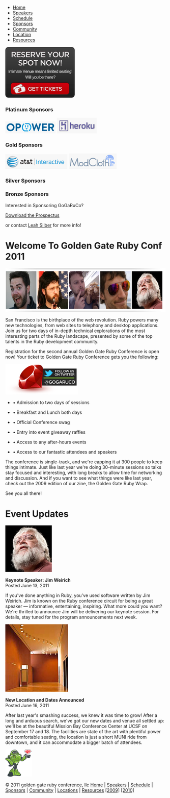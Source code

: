 -   [Home](index.html)
-   [Speakers](speakers.html)
-   [Schedule](schedule.html)
-   [Sponsors](sponsors.html)
-   [Community](community.html)
-   [Location](location.html)
-   [Resources](resources.html)

[](registration.html)[<img src="images/gin-get-tickets.png" id="gin-get-tickets" />](registration.html)

### Platinum Sponsors

[![](images/sponsor_opower.png)](#) [![](images/sponsor_heroku.png)](#)

### Gold Sponsors

[![](images/sponsor_att.png)](#) [![](images/sponsor_modcloth.png)](#)

### Silver Sponsors

  
  

### Bronze Sponsors

  
  

Interested in Sponsoring GoGaRuCo?

<a href="" id="sponsorbutton">Download the Prospectus</a>

or contact [Leah Silber](#) for more info!

Welcome To Golden Gate Ruby Conf 2011
=====================================

<img src="images/speakers-faces.jpg" class="speakers-faces" width="620" height="137" />

San Francisco is the birthplace of the web revolution. Ruby powers many new technologies, from web sites to telephony and desktop applications. Join us for two days of in-depth technical explorations of the most interesting parts of the Ruby landscape, presented by some of the top talents in the Ruby development community.

Registration for the second annual Golden Gate Ruby Conference is open now! Your ticket to Golden Gate Ruby Conference gets you the following:

[<img src="images/twitter_button.png" class="twitter-button" />](#)

-   • Admission to two days of sessions

-   • Breakfast and Lunch both days

-   • Official Conference swag

-   • Entry into event giveaway raffles

-   • Access to any after-hours events

-   • Access to our fantastic attendees and speakers

The conference is single-track, and we're capping it at 300 people to keep things intimate. Just like last year we're doing 30-minute sessions so talks stay focused and interesting, with long breaks to allow time for networking and discussion. And if you want to see what things were like last year, check out the 2009 edition of our zine, the Golden Gate Ruby Wrap.

See you all there!

Event Updates
=============

![](images/jim-weirich.jpg)

**Keynote Speaker: Jim Weirich**  
Posted June 13, 2011

If you've done anything in Ruby, you've used software written by Jim Weirich. Jim is known on the Ruby conference circuit for being a great speaker — informative, entertaining, inspiring. What more could you want? We're thrilled to announce Jim will be delivering our keynote session. For details, stay tuned for the program announcements next week.

![](images/location-image.jpg)

**New Location and Dates Announced**  
Posted June 16, 2011

After last year's smashing success, we knew it was time to grow! After a long and arduous search, we've got our new dates and venue all settled up: we'll be at the beautiful Mission Bay Conference Center at UCSF on September 17 and 18. The facilities are state of the art with plentiful power and comfortable seating, the location is just a short MUNI ride from downtown, and it can accommodate a bigger batch of attendees.

<img src="images/footer_robot.png" class="footer-robot" />

© 2011 golden gate ruby conference, llc [Home](index.html) | [Speakers](speakers.html) | [Schedule](schedule.html) | [Sponsors](sponsors.html) | [Community](community.html) | [Locations](locations.html) | [Resources](resources.html) [\[2009\]](#) [\[2010\]](#)
